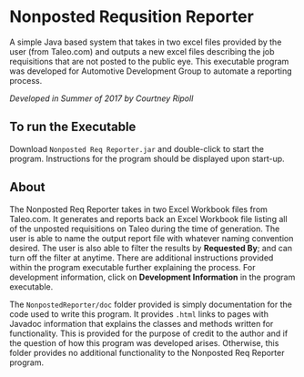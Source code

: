 # Nonposted Requsition Reporter

A simple Java based system that takes in two excel files provided by the user (from Taleo.com) and outputs a new excel files describing the job requisitions that are not posted to the public eye. This executable program was developed for Automotive Development Group to automate a reporting process.

_Developed in Summer of 2017 by Courtney Ripoll_

## To run the Executable

Download `Nonposted Req Reporter.jar` and double-click to start the program. Instructions for the program should be displayed upon start-up.

## About

The Nonposted Req Reporter takes in two Excel Workbook files from Taleo.com. It generates and reports back an Excel Workbook
file listing all of the unposted requisitions on Taleo during the time of generation. The user is able to name the output report file
with whatever naming convention desired. The user is also able to filter the results by **Requested By**; and can turn off the
filter at anytime. There are additional instructions provided within the program executable further explaining the process.
For development information, click on **Development Information** in the program executable.

The `NonpostedReporter/doc` folder provided is simply documentation for the code used to write this program. It provides `.html` links to
pages with Javadoc information that explains the classes and methods written for functionality. This is provided for the
purpose of credit to the author and if the question of how this program was developed arises. Otherwise, this folder
provides no additional functionality to the Nonposted Req Reporter program.
